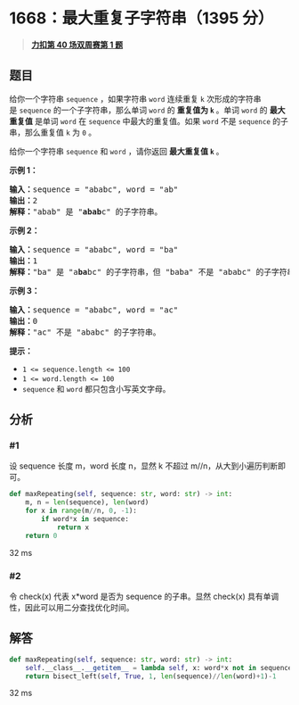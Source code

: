 # 1668：最大重复子字符串（1395 分）


> <u>**[力扣第 40 场双周赛第 1 题](https://leetcode.cn/problems/maximum-repeating-substring/)**</u>

## 题目

<p>给你一个字符串 <code>sequence</code> ，如果字符串 <code>word</code> 连续重复 <code>k</code> 次形成的字符串是 <code>sequence</code> 的一个子字符串，那么单词 <code>word</code> 的 <strong>重复值为 <code>k</code></strong><strong> </strong>。单词 <code>word</code> 的 <strong>最</strong><strong>大重复值</strong> 是单词 <code>word</code> 在 <code>sequence</code> 中最大的重复值。如果 <code>word</code> 不是 <code>sequence</code> 的子串，那么重复值 <code>k</code> 为 <code>0</code> 。</p>

<p>给你一个字符串 <code>sequence</code> 和 <code>word</code> ，请你返回 <strong>最大重复值 <code>k</code> </strong>。</p>



<p><strong>示例 1：</strong></p>

<pre>
<b>输入：</b>sequence = "ababc", word = "ab"
<b>输出：</b>2
<strong>解释：</strong>"abab" 是 "<strong>abab</strong>c" 的子字符串。
</pre>

<p><strong>示例 2：</strong></p>

<pre>
<b>输入：</b>sequence = "ababc", word = "ba"
<b>输出：</b>1
<strong>解释：</strong>"ba" 是 "a<strong>ba</strong>bc" 的子字符串，但 "baba" 不是 "ababc" 的子字符串。
</pre>

<p><strong>示例 3：</strong></p>

<pre>
<b>输入：</b>sequence = "ababc", word = "ac"
<b>输出：</b>0
<strong>解释：</strong>"ac" 不是 "ababc" 的子字符串。
</pre>



<p><strong>提示：</strong></p>

<ul>
<li><code>1 <= sequence.length <= 100</code></li>
<li><code>1 <= word.length <= 100</code></li>
<li><code>sequence</code> 和 <code>word</code> 都只包含小写英文字母。</li>
</ul>


## 分析

### #1

设 sequence 长度 m，word 长度 n，显然 k 不超过 m//n，从大到小遍历判断即可。

```python
def maxRepeating(self, sequence: str, word: str) -> int:
    m, n = len(sequence), len(word)
    for x in range(m//n, 0, -1):
        if word*x in sequence:
            return x
    return 0
```
32 ms

### #2

令 check(x) 代表 x*word 是否为 sequence 的子串。显然 check(x) 具有单调性，因此可以用二分查找优化时间。

## 解答

```python
def maxRepeating(self, sequence: str, word: str) -> int:
    self.__class__.__getitem__ = lambda self, x: word*x not in sequence
    return bisect_left(self, True, 1, len(sequence)//len(word)+1)-1
```
32 ms


